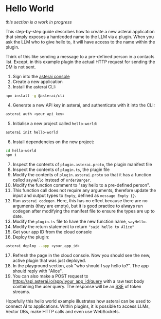 # Hello World
*this section is a work in progress*

This step-by-step guide describes how to create a new asterai application
that simply exposes a hardcoded name to the LLM via a plugin.
When you ask the LLM who to give hello to, it will have access to the name
within the plugin.

Think of this like sending a message to a pre-defined person in a contacts list.
Except, in this example plugin the actual HTTP request for sending the DM is
not sent.

1. Sign into the [asterai console](https://asterai.io/dashboard)
2. Create a new application
3. Install the asterai CLI:
```bash
npm install -g @asterai/cli 
```
4. Generate a new API key in asterai, and authenticate with it into the CLI:
```bash
asterai auth <your_api_key> 
```
5. Initialise a new project called `hello-world`:
```bash
asterai init hello-world 
```
6. Install dependencies on the new project:
```bash
cd hello-world
npm i 
```
7. Inspect the contents of `plugin.asterai.proto`, the plugin manifest file
8. Inspect the contents of `plugin.ts`, the plugin file
9. Modify the contents of `plugin.asterai.proto` so that it has a function
called `sayHello` instead of `orderBurger`.
10. Modify the function comment to "say hello to a pre-defined person".
11. This function call does not require any arguments, therefore update the
input and output types to `Empty`, defined as `message Empty {}`.
12. Run `asterai codegen`. Here, this has no effect because there are no
arguments (they are empty), but it is good practice to always run codegen
after modifying the manifest file to ensure the types are up to date.
13. Modify the `plugin.ts` file to have the new function name, `sayHello`.
14. Modify the return statement to return `"said hello to Alice"`
15. Get your app ID from the cloud console
16. Deploy the plugin:
```bash
asterai deploy --app <your_app_id>
```
17. Refresh the page in the cloud console.
Now you should see the new, active plugin that was just deployed.
18. In the playground section, ask "who should I say hello to?".
The app should reply with "Alice".
19. You can also make a POST request to
https://api.asterai.io/app/:your_app_id/query with a raw text body
containing the user query.
The response will be an [SSE][sse] of token streams.

Hopefully this hello world example illustrates how asterai can be used to
connect AI to applications.
Within plugins, it is possible to access LLMs, Vector DBs, make HTTP calls
and even use WebSockets.

[sse]: https://developer.mozilla.org/en-US/docs/Web/API/Server-sent_events/Using_server-sent_events
